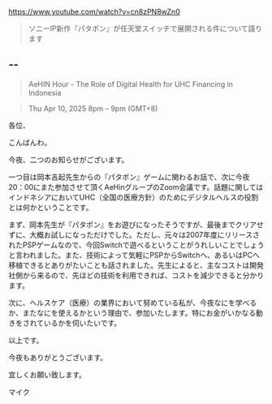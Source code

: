 https://www.youtube.com/watch?v=cn8zPN8wZn0

> ソニーIP新作『パタポン』が任天堂スイッチで展開される件について語ります 

## --

> AeHIN Hour - The Role of Digital Health for UHC Financing in Indonesia

> Thu Apr 10, 2025 8pm – 9pm (GMT+8)

各位、

こんばんわ。

今夜、二つのお知らせがございます。

一つ目は岡本吉起先生からの『パタポン』ゲームに関わるお話で、次に今夜20：00にまた参加させて頂くAeHinグループのZoom会議です。話題に関してはインドネシアにおいてUHC（全国の医療方針）のためにデジタルヘルスの役割とは何かということです。

まず、岡本先生が『パタポン』をお遊びになったそうですが、最後までクリアせずに、大概お試しになっただけでした。ただし、元々は2007年度にリリースされたPSPゲームなので、今回Switchで遊べるということがうれしいことでしょうと言われました。また、技術によって気軽にPSPからSwitchへ、あるいはPCへ移植できるとありがたいことも話されました。先生によると、主なコストは開発社側から来るので、先ほどの技術を利用できれば、コストを減少できると分かります。

次に、ヘルスケア（医療）の業界において努めている私が、今夜なにを学べるか、またなにを使えるかという理由で、参加いたします。特にお金がいかなる動きをされているかを伺いたいです。

以上です。

今夜もありがとうございます。

宜しくお願い致します。

マイク
